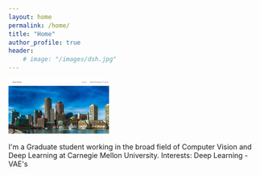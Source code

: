 ```yaml
---
layout: home
permalink: /home/
title: "Home"
author_profile: true
header:
    # image: "/images/dsh.jpg"
---
```

<img src="images/dsh.jpg" alt="drawing" width="200"/>

I'm a Graduate student working in the broad field of Computer Vision and Deep Learning at Carnegie Mellon University.
Interests: Deep Learning - VAE's